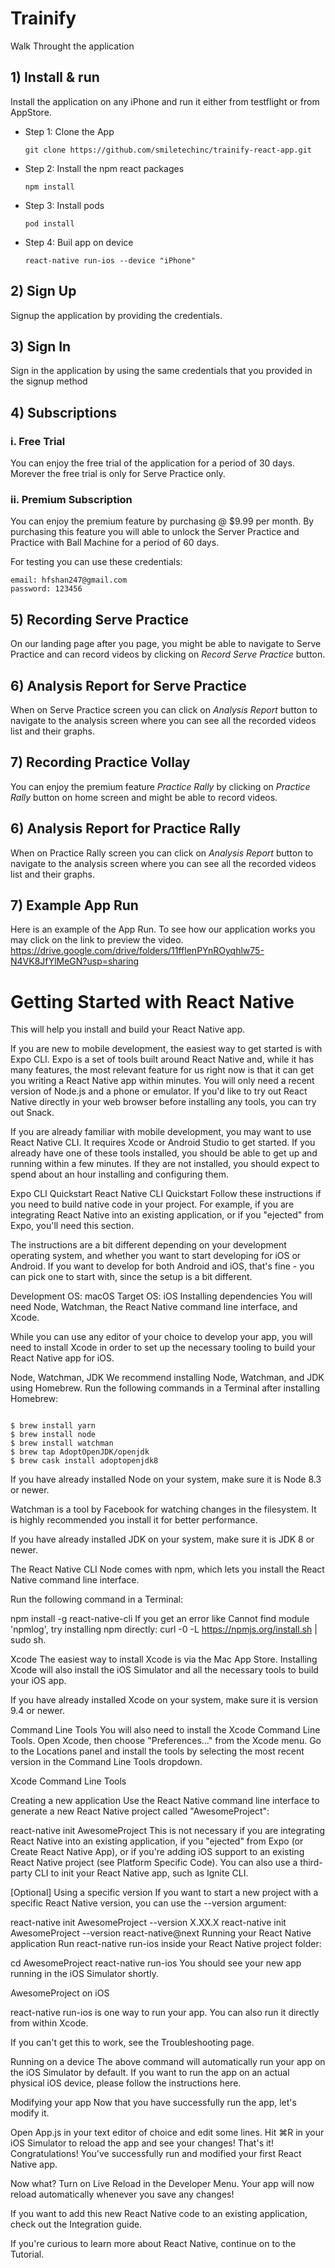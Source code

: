 # Trainify

Walk Throught the application

## 1) Install & run

Install the application on any iPhone and run it either from testflight or from AppStore.

- Step 1: Clone the App

  ```
  git clone https://github.com/smiletechinc/trainify-react-app.git
  ```

- Step 2: Install the npm react packages

  ```
  npm install
  ```

- Step 3: Install pods
  ```
  pod install
  ```
- Step 4: Buil app on device
  ```
  react-native run-ios --device "iPhone"
  ```

## 2) Sign Up

Signup the application by providing the credentials.

## 3) Sign In

Sign in the application by using the same credentials that you provided in the signup method

## 4) Subscriptions

### i. Free Trial

You can enjoy the free trial of the application for a period of 30 days. Morever the free trial is only for Serve Practice only.

### ii. Premium Subscription

You can enjoy the premium feature by purchasing @ $9.99 per month. By purchasing this feature you will able to unlock the Server Practice and Practice with Ball Machine for a period of 60 days.

For testing you can use these credentials:

```
email: hfshan247@gmail.com
password: 123456
```

## 5) Recording Serve Practice

On our landing page after you page, you might be able to navigate to Serve Practice and can record videos by clicking on _Record Serve Practice_ button.

## 6) Analysis Report for Serve Practice

When on Serve Practice screen you can click on _Analysis Report_ button to navigate to the analysis screen where you can see all the recorded videos list and their graphs.

## 7) Recording Practice Vollay

You can enjoy the premium feature _Practice Rally_ by clicking on _Practice Rally_ button on home screen and might be able to record videos.

## 6) Analysis Report for Practice Rally

When on Practice Rally screen you can click on _Analysis Report_ button to navigate to the analysis screen where you can see all the recorded videos list and their graphs.

## 7) Example App Run

Here is an example of the App Run. To see how our application works you may click on the link to preview the video.
https://drive.google.com/drive/folders/11fflenPYnROyqhlw75-N4VK8JfYlMeGN?usp=sharing

# Getting Started with React Native

This will help you install and build your React Native app.

If you are new to mobile development, the easiest way to get started is with Expo CLI. Expo is a set of tools built around React Native and, while it has many features, the most relevant feature for us right now is that it can get you writing a React Native app within minutes. You will only need a recent version of Node.js and a phone or emulator. If you'd like to try out React Native directly in your web browser before installing any tools, you can try out Snack.

If you are already familiar with mobile development, you may want to use React Native CLI. It requires Xcode or Android Studio to get started. If you already have one of these tools installed, you should be able to get up and running within a few minutes. If they are not installed, you should expect to spend about an hour installing and configuring them.

Expo CLI Quickstart React Native CLI Quickstart
Follow these instructions if you need to build native code in your project. For example, if you are integrating React Native into an existing application, or if you "ejected" from Expo, you'll need this section.

The instructions are a bit different depending on your development operating system, and whether you want to start developing for iOS or Android. If you want to develop for both Android and iOS, that's fine - you can pick one to start with, since the setup is a bit different.

Development OS: macOS
Target OS: iOS
Installing dependencies
You will need Node, Watchman, the React Native command line interface, and Xcode.

While you can use any editor of your choice to develop your app, you will need to install Xcode in order to set up the necessary tooling to build your React Native app for iOS.

Node, Watchman, JDK
We recommend installing Node, Watchman, and JDK using Homebrew. Run the following commands in a Terminal after installing Homebrew:

```

$ brew install yarn
$ brew install node
$ brew install watchman
$ brew tap AdoptOpenJDK/openjdk
$ brew cask install adoptopenjdk8

```

If you have already installed Node on your system, make sure it is Node 8.3 or newer.

Watchman is a tool by Facebook for watching changes in the filesystem. It is highly recommended you install it for better performance.

If you have already installed JDK on your system, make sure it is JDK 8 or newer.

The React Native CLI
Node comes with npm, which lets you install the React Native command line interface.

Run the following command in a Terminal:

npm install -g react-native-cli
If you get an error like Cannot find module 'npmlog', try installing npm directly: curl -0 -L https://npmjs.org/install.sh | sudo sh.

Xcode
The easiest way to install Xcode is via the Mac App Store. Installing Xcode will also install the iOS Simulator and all the necessary tools to build your iOS app.

If you have already installed Xcode on your system, make sure it is version 9.4 or newer.

Command Line Tools
You will also need to install the Xcode Command Line Tools. Open Xcode, then choose "Preferences..." from the Xcode menu. Go to the Locations panel and install the tools by selecting the most recent version in the Command Line Tools dropdown.

Xcode Command Line Tools

Creating a new application
Use the React Native command line interface to generate a new React Native project called "AwesomeProject":

react-native init AwesomeProject
This is not necessary if you are integrating React Native into an existing application, if you "ejected" from Expo (or Create React Native App), or if you're adding iOS support to an existing React Native project (see Platform Specific Code). You can also use a third-party CLI to init your React Native app, such as Ignite CLI.

[Optional] Using a specific version
If you want to start a new project with a specific React Native version, you can use the --version argument:

react-native init AwesomeProject --version X.XX.X
react-native init AwesomeProject --version react-native@next
Running your React Native application
Run react-native run-ios inside your React Native project folder:

cd AwesomeProject
react-native run-ios
You should see your new app running in the iOS Simulator shortly.

AwesomeProject on iOS

react-native run-ios is one way to run your app. You can also run it directly from within Xcode.

If you can't get this to work, see the Troubleshooting page.

Running on a device
The above command will automatically run your app on the iOS Simulator by default. If you want to run the app on an actual physical iOS device, please follow the instructions here.

Modifying your app
Now that you have successfully run the app, let's modify it.

Open App.js in your text editor of choice and edit some lines.
Hit ⌘R in your iOS Simulator to reload the app and see your changes!
That's it!
Congratulations! You've successfully run and modified your first React Native app.

Now what?
Turn on Live Reload in the Developer Menu. Your app will now reload automatically whenever you save any changes!

If you want to add this new React Native code to an existing application, check out the Integration guide.

If you're curious to learn more about React Native, continue on to the Tutorial.

```

```
